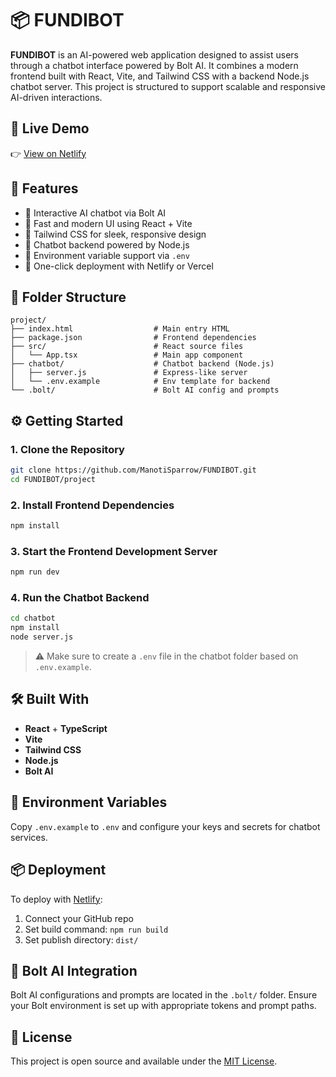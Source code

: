 
# 📦 FUNDIBOT

**FUNDIBOT** is an AI-powered web application designed to assist users through a chatbot interface powered by Bolt AI. It combines a modern frontend built with React, Vite, and Tailwind CSS with a backend Node.js chatbot server. This project is structured to support scalable and responsive AI-driven interactions.

## 🚀 Live Demo

👉 [View on Netlify](https://sage-sherbet-8f9d1c.netlify.app/)
## 🧠 Features

- 🔹 Interactive AI chatbot via Bolt AI
- 🔹 Fast and modern UI using React + Vite
- 🔹 Tailwind CSS for sleek, responsive design
- 🔹 Chatbot backend powered by Node.js
- 🔹 Environment variable support via `.env`
- 🔹 One-click deployment with Netlify or Vercel

## 📁 Folder Structure

```
project/
├── index.html                  # Main entry HTML
├── package.json                # Frontend dependencies
├── src/                        # React source files
│   └── App.tsx                 # Main app component
├── chatbot/                    # Chatbot backend (Node.js)
│   ├── server.js               # Express-like server
│   └── .env.example            # Env template for backend
└── .bolt/                      # Bolt AI config and prompts
```

## ⚙️ Getting Started

### 1. Clone the Repository

```bash
git clone https://github.com/ManotiSparrow/FUNDIBOT.git
cd FUNDIBOT/project
```

### 2. Install Frontend Dependencies

```bash
npm install
```

### 3. Start the Frontend Development Server

```bash
npm run dev
```

### 4. Run the Chatbot Backend

```bash
cd chatbot
npm install
node server.js
```

> ⚠️ Make sure to create a `.env` file in the chatbot folder based on `.env.example`.

## 🛠 Built With

- **React** + **TypeScript**
- **Vite**
- **Tailwind CSS**
- **Node.js**
- **Bolt AI**

## 🔐 Environment Variables

Copy `.env.example` to `.env` and configure your keys and secrets for chatbot services.

## 📦 Deployment

To deploy with [Netlify](https://netlify.com):

1. Connect your GitHub repo
2. Set build command: `npm run build`
3. Set publish directory: `dist/`

## 🤖 Bolt AI Integration

Bolt AI configurations and prompts are located in the `.bolt/` folder. Ensure your Bolt environment is set up with appropriate tokens and prompt paths.

## 🧾 License

This project is open source and available under the [MIT License](LICENSE).

